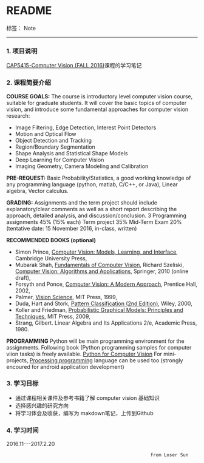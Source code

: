 ﻿
# README

标签： Note

---

### **1. 项目说明**

[CAP5415-Computer Vision (FALL 2016)](http://www.cs.ucf.edu/~bagci/teaching/computervision16.html)课程的学习笔记

### **2. 课程简要介绍**

**COURSE GOALS:** The course is introductory level computer vision course, suitable for graduate students. It will cover the basic topics of computer vision, and introduce some fundamental approaches for computer vision research:

 - Image Filtering, Edge Detection, Interest Point Detectors
 -  Motion and Optical Flow
 - Object Detection and Tracking
 - Region/Boundary Segmentation
 - Shape Analysis and Statistical Shape Models
 - Deep Learning for Computer Vision
 - Imaging Geometry, Camera Modeling and Calibration

**PRE-REQUEST:** Basic Probability/Statistics, a good working knowledge of any programming language (python, matlab, C/C++, or Java), Linear algebra, Vector calculus.

**GRADING:** Assignments and the term project should include explanatory/clear comments as well as a short report describing the approach, detailed analysis, and discussion/conclusion.
3 Programming assignments 45% (15% each)
Term project 35%
Mid-Term Exam 20%
(tentative date: 15 November 2016, in-class, written)

**RECOMMENDED BOOKS (optional)**

 - Simon Prince, [Computer Vision: Models, Learning, and Interface](http://www.amazon.com/Computer-Vision-Models-Learning-Inference/dp/1107011795/ref=sr_1_1?s=books&ie=UTF8&qid=1334662414&sr=1-1), Cambridge University Press,
 - Mubarak Shah, [Fundamentals of Computer Vision](http://crcv.ucf.edu/gauss/BOOK.PDF),
Richard Szeliski, [Computer Vision: Algorithms and Applications](http://www.amazon.com/Computer-Vision-Algorithms-Applications-Science/dp/1848829345/), Springer, 2010 (online draft),
 - Forsyth and Ponce, [Computer Vision: A Modern Approach](http://www.amazon.com/Computer-Vision-Approach-David-Forsyth/dp/0130851981), Prentice Hall, 2002,
 - Palmer, [Vision Science](http://www.amazon.com/Vision-Science-Phenomenology-Stephen-Palmer/dp/0262161834/), MIT Press, 1999,
 - Duda, Hart and Stork, [Pattern Classification (2nd Edition)](http://www.amazon.com/Pattern-Classification-2nd-Richard-Duda/dp/0471056693), Wiley, 2000,
 - Koller and Friedman, [Probabilistic Graphical Models: Principles and Techniques](http://www.amazon.com/Probabilistic-Graphical-Models-Principles-Computation/dp/0262013193/), MIT Press, 2009,
 - Strang, Gilbert. Linear Algebra and Its Applications 2/e, Academic Press, 1980.

**PROGRAMMING**
Python will be main programming environment for the assignments. Following book (Python programming samples for computer viion tasks) is freely available.
[Python for Computer Vision](http://programmingcomputervision.com/downloads/ProgrammingComputerVision_CCdraft.pdf) 
For mini-projects, [Processing programming](https://processing.org/) language can be used too (strongly encoured for android application development)

### 3. **学习目标**

 - 通过课程相关课件及参考书籍了解 computer vision  基础知识
 - 选择感兴趣的研究方向
 - 将学习体会及收获，编写为 makdown笔记，上传到Github

### 4. **学习时间** 
 
 2016.11---2017.2.20
 
                                                         from Loser Sun